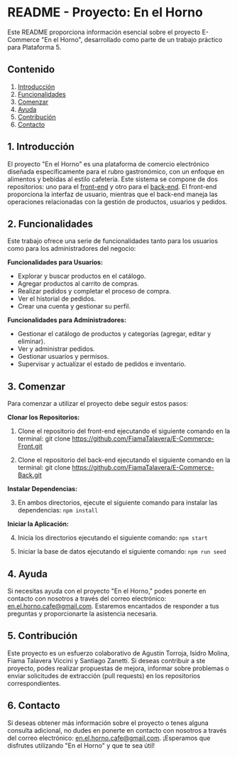 # README - Proyecto: En el Horno

Este README proporciona información esencial sobre el proyecto E-Commerce "En el Horno", desarrollado como parte de un trabajo práctico para Plataforma 5.

## Contenido

1. [Introducción](#introducción)
2. [Funcionalidades](#funcionalidades)
3. [Comenzar](#comenzar)
4. [Ayuda](#ayuda)
5. [Contribución](#contribución)
6. [Contacto](#contacto)

## 1. Introducción

El proyecto "En el Horno" es una plataforma de comercio electrónico diseñada específicamente para el rubro gastronómico, con un enfoque en alimentos y bebidas al estilo cafetería. Este sistema se compone de dos repositorios: uno para el [front-end](https://github.com/FiamaTalavera/E-Commerce-Front) y otro para el [back-end](https://github.com/FiamaTalavera/E-Commerce-Back). El front-end proporciona la interfaz de usuario, mientras que el back-end maneja las operaciones relacionadas con la gestión de productos, usuarios y pedidos.

## 2. Funcionalidades

Este trabajo ofrece una serie de funcionalidades tanto para los usuarios como para los administradores del negocio:

**Funcionalidades para Usuarios:**
- Explorar y buscar productos en el catálogo.
- Agregar productos al carrito de compras.
- Realizar pedidos y completar el proceso de compra.
- Ver el historial de pedidos.
- Crear una cuenta y gestionar su perfil.

**Funcionalidades para Administradores:**
- Gestionar el catálogo de productos y categorías (agregar, editar y eliminar).
- Ver y administrar pedidos.
- Gestionar usuarios y permisos.
- Supervisar y actualizar el estado de pedidos e inventario.

## 3. Comenzar

Para comenzar a utilizar el proyecto debe seguir estos pasos:

**Clonar los Repositorios:**

1. Clone el repositorio del front-end ejecutando el siguiente comando en la terminal:
git clone https://github.com/FiamaTalavera/E-Commerce-Front.git

2. Clone el repositorio del back-end ejecutando el siguiente comando en la terminal:
git clone https://github.com/FiamaTalavera/E-Commerce-Back.git


**Instalar Dependencias:**

3. En ambos directorios, ejecute el siguiente comando para instalar las dependencias:
```npm install```


**Iniciar la Aplicación:**

4. Inicia los directorios ejecutando el siguiente comando:
```npm start```

5. Iniciar la base de datos ejecutando el siguiente comando:
```npm run seed```


## 4. Ayuda

Si necesitas ayuda con el proyecto "En el Horno," podes ponerte en contacto con nosotros a través del correo electrónico: [en.el.horno.cafe@gmail.com](mailto:en.el.horno.cafe@gmail.com). Estaremos encantados de responder a tus preguntas y proporcionarte la asistencia necesaria.

## 5. Contribución

Este proyecto es un esfuerzo colaborativo de Agustín Torroja, Isidro Molina, Fiama Talavera Viccini y Santiago Zanetti. Si deseas contribuir a ste proyecto, podes realizar propuestas de mejora, informar sobre problemas o enviar solicitudes de extracción (pull requests) en los repositorios correspondientes.

## 6. Contacto

Si deseas obtener más información sobre el proyecto o tenes alguna consulta adicional, no dudes en ponerte en contacto con nosotros a través del correo electrónico: [en.el.horno.cafe@gmail.com](mailto:en.el.horno.cafe@gmail.com). ¡Esperamos que disfrutes utilizando "En el Horno" y que te sea útil!
